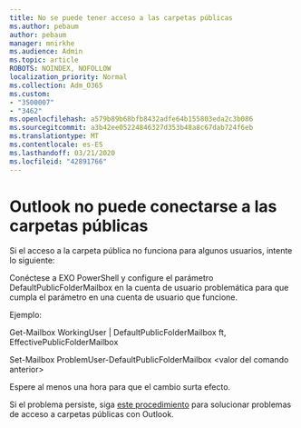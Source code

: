 ```yaml
---
title: No se puede tener acceso a las carpetas públicas
ms.author: pebaum
author: pebaum
manager: mnirkhe
ms.audience: Admin
ms.topic: article
ROBOTS: NOINDEX, NOFOLLOW
localization_priority: Normal
ms.collection: Adm_O365
ms.custom:
- "3500007"
- "3462"
ms.openlocfilehash: a579b89b68bfb8432adfe64b155803eda2c3b086
ms.sourcegitcommit: a3b42ee05224846327d353b48a8c67dab724f6eb
ms.translationtype: MT
ms.contentlocale: es-ES
ms.lasthandoff: 03/21/2020
ms.locfileid: "42891766"
---
```

# <a name="outlook-cannot-connect-to-public-folders"></a>Outlook no puede conectarse a las carpetas públicas

Si el acceso a la carpeta pública no funciona para algunos usuarios, intente lo siguiente:

Conéctese a EXO PowerShell y configure el parámetro DefaultPublicFolderMailbox en la cuenta de usuario problemática para que cumpla el parámetro en una cuenta de usuario que funcione.

Ejemplo:

Get-Mailbox WorkingUser | DefaultPublicFolderMailbox ft, EffectivePublicFolderMailbox

Set-Mailbox ProblemUser-DefaultPublicFolderMailbox \<valor del comando anterior>

Espere al menos una hora para que el cambio surta efecto.

Si el problema persiste, siga [este procedimiento](https://aka.ms/pfcte) para solucionar problemas de acceso a carpetas públicas con Outlook.